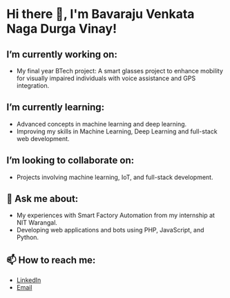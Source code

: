 # Hi there 👋, I'm Bavaraju Venkata Naga Durga Vinay!

## I’m currently working on:
- My final year BTech project: A smart glasses project to enhance mobility for visually impaired individuals with voice assistance and GPS integration.  

## I’m currently learning:
- Advanced concepts in machine learning and deep learning.  
- Improving my skills in Machine Learning, Deep Learning and full-stack web development.  

## I’m looking to collaborate on:
- Projects involving machine learning, IoT, and full-stack development.  

## 💬 Ask me about:
- My experiences with Smart Factory Automation from my internship at NIT Warangal.  
- Developing web applications and bots using PHP, JavaScript, and Python.  

## 📫 How to reach me:
- [LinkedIn](https://www.linkedin.com/in/vinay-bavaraju/)  
- [Email](mailto:bavarajuvinay@gmail.com)  

